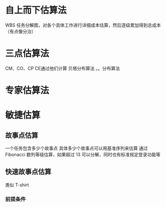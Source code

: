 # 自上而下估算法
WBS 任务分解图，对各个具体工作进行详细成本估算，然后逐级累加得到总成本（有点像分治）
# 三点估算法
CM、CO、CP
CE通过他们计算
贝塔分布算法
。。分布算法
# 专家估算法
# 敏捷估算
## 故事点估算
一个任务包含多少个故事点
具体多少个故事点可以用基准序列来估算
通过Fibonacci 数列等级估算，如果超过 13 可以分解，同时也有标准规定登录功能等
## 快速故事点估算
类似 T-shirt
### 前提条件
